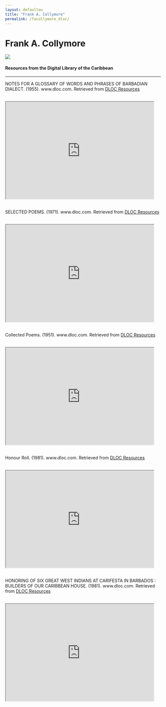 ```yaml
---
layout: defaultau
title: "Frank A. Collymore"
permalink: /facollymore_dloc/
---
```

<!-- partial:index.partial.html -->
<div class="content">
    <h1>Frank A. Collymore</h1>
    <div class="quote">
        <div><img src="https://aaregistry.org/wp-content/uploads/2012/02/Frank-Collymore.jpg" class="logo"></div>
    </div>
    <body>
    <h4>Resources from the Digital Library of the Caribbean</h4><hr>
    <div class="container-mt-5">
      <div class="row">
            <div class="col-md-6">
                <p>NOTES FOR A GLOSSARY OF WORDS AND PHRASES OF BARBADIAN DIALECT. (1955). www.dloc.com. Retrieved from <a href="https://www.dloc.com/AA00030350/00001/images" target="_blank">DLOC Resources</a></p><br>
                <iframe width="95%" height="315" src="https://www.dloc.com/AA00030350/00001/images"></iframe>
                <br>
                <br>
        </div>
      <div class="col-md-6">
            <p>SELECTED POEMS. (1971). www.dloc.com. Retrieved from <a href="https://www.dloc.com/AA00030397/00001/images" target="_blank">DLOC Resources</a></p><br>
            <iframe width="95%" height="315" src="https://www.dloc.com/AA00030397/00001/images"></iframe>
            <br>
            <br>
        </div>
        </div>
    <div class="container-mt-5">
      <div class="row">
            <div class="col-md-6">
                <p>Collected Poems. (1951). www.dloc.com. Retrieved from <a href="https://www.dloc.com/AA00030396/00001/images" target="_blank">DLOC Resources</a></p><br>
                <iframe width="95%" height="315" src="https://www.dloc.com/AA00030396/00001/images"></iframe>
                <br>
                <br>
        </div>
        <div class="col-md-6">
            <p>Honour Roll. (1981). www.dloc.com. Retrieved from <a href="https://www.dloc.com/CA00100035/00001/images" target="_blank">DLOC Resources</a></p><br>
            <iframe width="95%" height="315" src="https://www.dloc.com/CA00100035/00001/images"></iframe>
            <br>
            <br>
        </div>
        </div>
    <div class="container-mt-5">
      <div class="row">
            <div class="col-md-6">
                <p>HONORING OF SIX GREAT WEST INDIANS AT CARIFESTA IN BARBADOS : BUILDERS OF OUR CARIBBEAN HOUSE. (1981). www.dloc.com. Retrieved from <a href="https://www.dloc.com/CA00100040/00001/images" target="_blank">DLOC Resources</a></p><br>
                <iframe width="95%" height="315" src="https://www.dloc.com/CA00100040/00001/images"></iframe>
                <br>
                <br>
        </div>
    </body> 
          </div>
  <!-- partial -->
<script src='https://cdnjs.cloudflare.com/ajax/libs/jquery/3.1.1/jquery.min.js'></script><script  src="{{ site.baseurl }}/assets/js/authorscript.js"></script>
